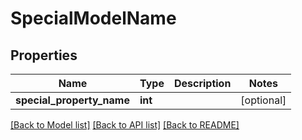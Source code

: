 # SpecialModelName

## Properties
Name | Type | Description | Notes
------------ | ------------- | ------------- | -------------
**special_property_name** | **int** |  | [optional] 

[[Back to Model list]](../README.md#documentation-for-models) [[Back to API list]](../README.md#documentation-for-api-endpoints) [[Back to README]](../README.md)


